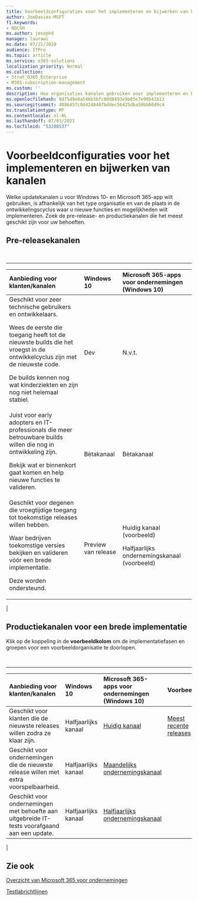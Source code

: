 ```yaml
---
title: Voorbeeldconfiguraties voor het implementeren en bijwerken van kanalen
author: JoeDavies-MSFT
f1.keywords:
- NOCSH
ms.author: josephd
manager: laurawi
ms.date: 07/21/2020
audience: ITPro
ms.topic: article
ms.service: o365-solutions
localization_priority: Normal
ms.collection:
- Strat_O365_Enterprise
- M365-subscription-management
ms.custom: ''
description: Hoe organisaties kanalen gebruiken voor implementeren en bijwerken.
ms.openlocfilehash: 8d75d9e0a546b5bfc0dd8493e9b85e7e98b41b12
ms.sourcegitcommit: 4886457c0d4248407bddec56425dba50bb60d9c4
ms.translationtype: MT
ms.contentlocale: nl-NL
ms.lasthandoff: 07/03/2021
ms.locfileid: "53288537"
---
```

# <a name="deployment-and-update-channel-example-configurations"></a>Voorbeeldconfiguraties voor het implementeren en bijwerken van kanalen

Welke updatekanalen u voor Windows 10- en Microsoft 365-app wilt gebruiken, is afhankelijk van het type organisatie en van de plaats in de ontwikkelingscyclus waar u nieuwe functies en mogelijkheden wilt implementeren. Zoek de pre-release- en productiekanalen die het meest geschikt zijn voor uw behoeften.

## <a name="pre-release-channels"></a>Pre-releasekanalen

<br>

****

|Aanbieding voor klanten/kanalen|Windows 10|Microsoft 365-apps voor ondernemingen (Windows 10)|
|:-------|:-------|:-----|
|Geschikt voor zeer technische gebruikers en ontwikkelaars. <p> Wees de eerste die toegang heeft tot de nieuwste builds die het vroegst in de ontwikkelcyclus zijn met de nieuwste code. <p> De builds kennen nog wat kinderziekten en zijn nog niet helemaal stabiel.|Dev|N.v.t.|
|Juist voor early adopters en IT-professionals die meer betrouwbare builds willen die nog in ontwikkeling zijn. <p> Bekijk wat er binnenkort gaat komen en help nieuwe functies te valideren.|Bètakanaal|Bètakanaal|
|Geschikt voor degenen die vroegtijdige toegang tot toekomstige releases willen hebben. <p> Waar bedrijven toekomstige versies bekijken en valideren vóór een brede implementatie. <p> Deze worden ondersteund.|Preview van release|Huidig kanaal (voorbeeld) <p> Halfjaarlijks ondernemingskanaal (voorbeeld)|
|

## <a name="production-channels-for-broad-deployment"></a>Productiekanalen voor een brede implementatie

Klik op de koppeling in de **voorbeeldkolom** om de implementatiefasen en groepen voor een voorbeeldorganisatie te doorlopen.

<br>

****

|Aanbieding voor klanten/kanalen|Windows 10|Microsoft 365-apps voor ondernemingen (Windows 10)|Voorbeeld|
|:-------|:-------|:-----|:-------|
|Geschikt voor klanten die de nieuwste releases willen zodra ze klaar zijn.|Halfjaarlijks kanaal|[Huidig kanaal](/deployoffice/overview-update-channels#current-channel-overview)|[Meest recente releases](deploy-update-channels-examples-rapid-deploy.md)|
|Geschikt voor ondernemingen die de nieuwste release willen met extra voorspelbaarheid.|Halfjaarlijks kanaal|[Maandelijks ondernemingskanaal](/deployoffice/overview-update-channels#monthly-enterprise-channel-overview)||
|Geschikt voor ondernemingen met behoefte aan uitgebreide IT-tests voorafgaand aan een update.|Halfjaarlijks kanaal|[Halfjaarlijks ondernemingskanaal](/deployoffice/overview-update-channels#semi-annual-enterprise-channel-overview)||
|

## <a name="see-also"></a>Zie ook

[Overzicht van Microsoft 365 voor ondernemingen](microsoft-365-overview.md)

[Testlabrichtlijnen](m365-enterprise-test-lab-guides.md)